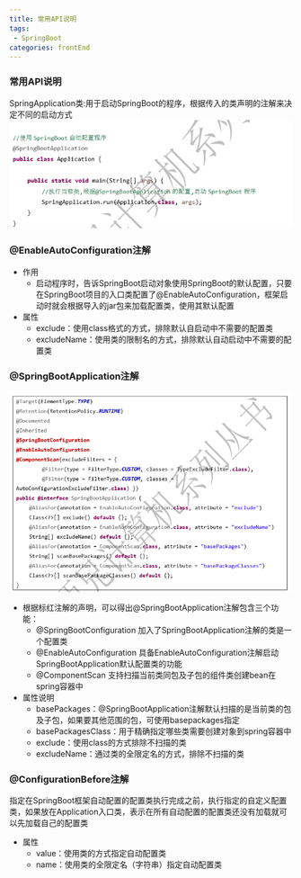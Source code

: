 ```yaml
---
title: 常用API说明
tags: 
 - SpringBoot
categories: frontEnd
---
```


### 常用API说明
SpringApplication类:用于启动SpringBoot的程序，根据传入的类声明的注解来决定不同的启动方式
![](../../.vuepress/public/img/b2842a80.png)
   
### @EnableAutoConfiguration注解
* 作用
  * 启动程序时，告诉SpringBoot启动对象使用SpringBoot的默认配置，只要在SpringBoot项目的入口类配置了@EnableAutoConfiguration，框架启动时就会根据导入的jar包来加载配置类，使用其默认配置
* 属性
  * exclude：使用class格式的方式，排除默认自启动中不需要的配置类
  * excludeName：使用类的限制名的方式，排除默认自动启动中不需要的配置类
            
### @SpringBootApplication注解
![](../../.vuepress/public/img/05d2ac17.png)
   
* 根据标红注解的声明，可以得出@SpringBootApplication注解包含三个功能：
  * @SpringBootConfiguration    加入了SpringBootApplication注解的类是一个配置类
  * @EnableAutoConfiguration    具备EnableAutoConfiguration注解启动SpringBootApplication默认配置类的功能
  * @ComponentScan    支持扫描当前类同包及子包的组件类创建bean在spring容器中
* 属性说明
  * basePackages：@SpringBootApplication注解默认扫描的是当前类的包及子包，如果要其他范围的包，可使用basepackages指定
  * basePackagesClass：用于精确指定哪些类需要创建对象到spring容器中
  * exclude：使用class的方式排除不扫描的类
  * excludeName：通过类的全限定名的方式，排除不扫描的类
        
### @ConfigurationBefore注解
指定在SpringBoot框架自动配置的配置类执行完成之前，执行指定的自定义配置类，如果放在Application入口类，表示在所有自动配置的配置类还没有加载就可以先加载自己的配置类
        
* 属性
  * value：使用类的方式指定自动配置类
  * name：使用类的全限定名（字符串）指定自动配置类
            
